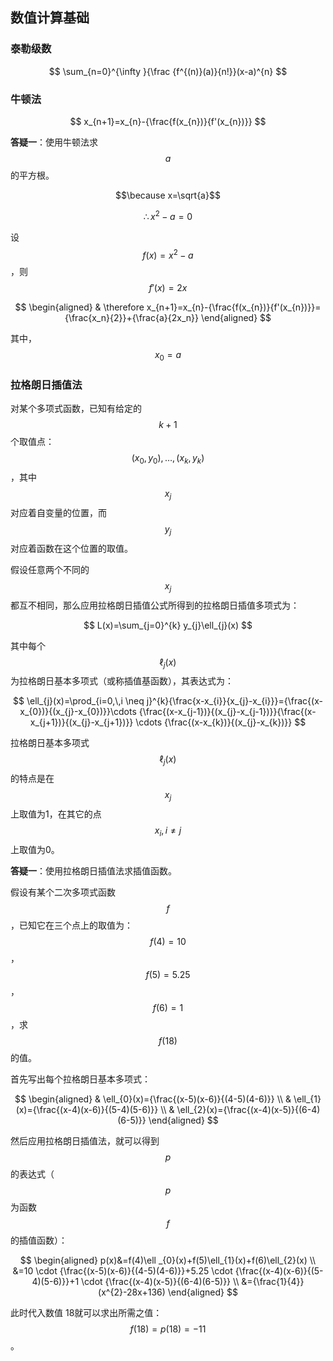 ## 数值计算基础

### 泰勒级数

$$
\sum_{n=0}^{\infty }{\frac {f^{(n)}(a)}{n!}}(x-a)^{n}
$$

### 牛顿法

$$
x_{n+1}=x_{n}-{\frac{f(x_{n})}{f'(x_{n})}}
$$

**答疑一**：使用牛顿法求$$a$$的平方根。

$$\because x=\sqrt{a}$$

$$\therefore x^2-a=0$$

设$$f(x)=x^2-a$$，则$$f'(x)=2x$$

$$
\begin{aligned}
& \therefore x_{n+1}=x_{n}-{\frac{f(x_{n})}{f'(x_{n})}}={\frac{x_n}{2}}+{\frac{a}{2x_n}}
\end{aligned}
$$

其中，$$x_0=a$$

### 拉格朗日插值法

对某个多项式函数，已知有给定的$$k+1$$个取值点：$$(x_{0},y_{0}),\ldots ,(x_{k},y_{k})$$，其中$$x_{j}$$对应着自变量的位置，而$$y_{j}$$对应着函数在这个位置的取值。

假设任意两个不同的$$x_j$$都互不相同，那么应用拉格朗日插值公式所得到的拉格朗日插值多项式为：

$$
L(x)=\sum_{j=0}^{k} y_{j}\ell_{j}(x)
$$

其中每个$$\ell _{j}(x)$$为拉格朗日基本多项式（或称插值基函数），其表达式为：

$$
\ell_{j}(x)=\prod_{i=0,\,i \neq j}^{k}{\frac{x-x_{i}}{x_{j}-x_{i}}}={\frac{(x-x_{0})}{(x_{j}-x_{0})}}\cdots {\frac{(x-x_{j-1})}{(x_{j}-x_{j-1})}}{\frac{(x-x_{j+1})}{(x_{j}-x_{j+1})}} \cdots {\frac{(x-x_{k})}{(x_{j}-x_{k})}}
$$

拉格朗日基本多项式$$\ell_{j}(x)$$的特点是在$$x_{j}$$上取值为1，在其它的点 $$x_{i},\,i \neq j$$上取值为0。

**答疑一**：使用拉格朗日插值法求插值函数。

假设有某个二次多项式函数$$f$$，已知它在三个点上的取值为：$$f(4)=10$$，$$f(5)=5.25$$，$$f(6)=1$$，求$$f(18)$$的值。

首先写出每个拉格朗日基本多项式：

$$
\begin{aligned}
    & \ell_{0}(x)={\frac{(x-5)(x-6)}{(4-5)(4-6)}} \\
    & \ell_{1}(x)={\frac{(x-4)(x-6)}{(5-4)(5-6)}} \\
    & \ell_{2}(x)={\frac{(x-4)(x-5)}{(6-4)(6-5)}}
\end{aligned}
$$

然后应用拉格朗日插值法，就可以得到$$p$$的表达式（$$p$$为函数$$f$$的插值函数）：

$$
\begin{aligned}
    p(x)&=f(4)\ell _{0}(x)+f(5)\ell_{1}(x)+f(6)\ell_{2}(x) \\
    &=10 \cdot {\frac{(x-5)(x-6)}{(4-5)(4-6)}}+5.25 \cdot {\frac{(x-4)(x-6)}{(5-4)(5-6)}}+1 \cdot {\frac{(x-4)(x-5)}{(6-4)(6-5)}} \\
    &={\frac{1}{4}}(x^{2}-28x+136)
\end{aligned}
$$

此时代入数值 18就可以求出所需之值： $$f(18)=p(18)=-11$$。
